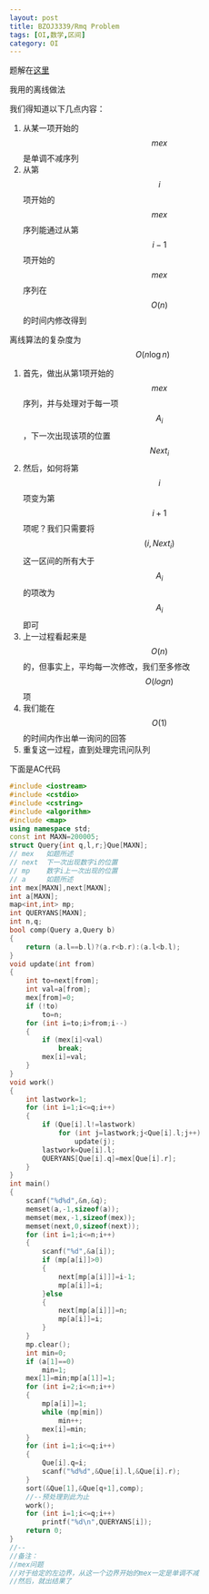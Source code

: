 ```yaml
---
layout: post
title: BZOJ3339/Rmq Problem
tags: [OI,数学,区间]
category: OI
---
```


题解在[这里](http://tieba.baidu.com/p/2813942502)

我用的离线做法

我们得知道以下几点内容：

1. 从某一项开始的$$mex$$是单调不减序列
2. 从第$$i$$项开始的$$mex$$序列能通过从第$$i-1$$项开始的$$mex$$序列在$$O(n)$$的时间内修改得到

离线算法的复杂度为$$O(n \log n)$$

1. 首先，做出从第1项开始的$$mex$$序列，并与处理对于每一项$$A_i$$，下一次出现该项的位置$$Next_i$$
2. 然后，如何将第$$i$$项变为第$$i+1$$项呢？我们只需要将$$(i,Next_i)$$这一区间的所有大于$$A_i$$的项改为$$A_i$$即可
3. 上一过程看起来是$$O(n)$$的，但事实上，平均每一次修改，我们至多修改$$O(log n)$$项
4. 我们能在$$O(1)$$的时间内作出单一询问的回答
5. 重复这一过程，直到处理完讯问队列

下面是AC代码

```cpp
#include <iostream>
#include <cstdio>
#include <cstring>
#include <algorithm>
#include <map>
using namespace std;
const int MAXN=200005;
struct Query{int q,l,r;}Que[MAXN];
// mex   如题所述
// next  下一次出现数字i的位置
// mp    数字i上一次出现的位置
// a     如题所述
int mex[MAXN],next[MAXN];
int a[MAXN];
map<int,int> mp;
int QUERYANS[MAXN];
int n,q;
bool comp(Query a,Query b)
{
    return (a.l==b.l)?(a.r<b.r):(a.l<b.l);
}
void update(int from)
{
    int to=next[from];
    int val=a[from];
    mex[from]=0;
    if (!to)
        to=n;
    for (int i=to;i>from;i--)
    {
        if (mex[i]<val)
            break;
        mex[i]=val;
    }
}
void work()
{
    int lastwork=1;
    for (int i=1;i<=q;i++)
    {
        if (Que[i].l!=lastwork)
            for (int j=lastwork;j<Que[i].l;j++)
                update(j);
        lastwork=Que[i].l;
        QUERYANS[Que[i].q]=mex[Que[i].r];
    }
}
int main()
{
    scanf("%d%d",&n,&q);
    memset(a,-1,sizeof(a));
    memset(mex,-1,sizeof(mex));
    memset(next,0,sizeof(next));
    for (int i=1;i<=n;i++)
    {
        scanf("%d",&a[i]);
        if (mp[a[i]]>0)
        {
            next[mp[a[i]]]=i-1;
            mp[a[i]]=i;
        }else
        {
            next[mp[a[i]]]=n;
            mp[a[i]]=i;
        }
    }
    mp.clear();
    int min=0;
    if (a[1]==0)
        min=1;
    mex[1]=min;mp[a[1]]=1;
    for (int i=2;i<=n;i++)
    {
        mp[a[i]]=1;
        while (mp[min])
            min++;
        mex[i]=min;
    }
    for (int i=1;i<=q;i++)
    {
        Que[i].q=i;
        scanf("%d%d",&Que[i].l,&Que[i].r);
    }
    sort(&Que[1],&Que[q+1],comp);
    //--预处理到此为止
    work();
    for (int i=1;i<=q;i++)
        printf("%d\n",QUERYANS[i]);
    return 0;
}
//--
//备注：
//mex问题
//对于给定的左边界，从这一个边界开始的mex一定是单调不减
//然后，就出结果了
```
